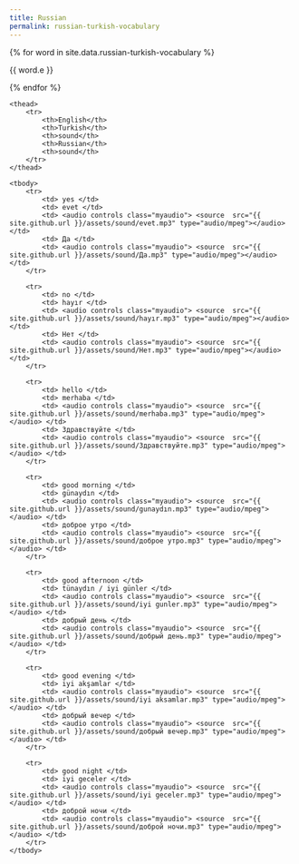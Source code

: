 ```yaml
---
title: Russian
permalink: russian-turkish-vocabulary
---
```


{% for word in site.data.russian-turkish-vocabulary %}

{{ word.e }}

{% endfor %}

<div class="panel panel-default">

<table class="table table-bordered table-striped">
    <colgroup>
        <col class="col-xs-3">
        <col class="col-xs-3">
        <col class="col-xs-1">
        <col class="col-xs-3">
        <col class="col-xs-1">
    </colgroup>

    <thead>
        <tr>
            <th>English</th>
            <th>Turkish</th>
            <th>sound</th>
            <th>Russian</th>
            <th>sound</th>
        </tr>
    </thead>
    
    <tbody>
        <tr>
            <td> yes </td>
            <td> evet </td>
            <td> <audio controls class="myaudio"> <source  src="{{ site.github.url }}/assets/sound/evet.mp3" type="audio/mpeg"></audio> </td>
            <td> Да </td>
            <td> <audio controls class="myaudio"> <source  src="{{ site.github.url }}/assets/sound/Да.mp3" type="audio/mpeg"></audio> </td>
        </tr>
        
        <tr>
            <td> no </td>
            <td> hayır </td>
            <td> <audio controls class="myaudio"> <source  src="{{ site.github.url }}/assets/sound/hayır.mp3" type="audio/mpeg"></audio> </td>
            <td> Нет </td>
            <td> <audio controls class="myaudio"> <source  src="{{ site.github.url }}/assets/sound/Нет.mp3" type="audio/mpeg"></audio> </td>
        </tr>
        
        <tr>
            <td> hello </td>
            <td> merhaba </td>
            <td> <audio controls class="myaudio"> <source  src="{{ site.github.url }}/assets/sound/merhaba.mp3" type="audio/mpeg"></audio> </td>
            <td> Здравствуйте </td>
            <td> <audio controls class="myaudio"> <source  src="{{ site.github.url }}/assets/sound/Здравствуйте.mp3" type="audio/mpeg"></audio> </td>
        </tr>
        
        <tr>
            <td> good morning </td>
            <td> günaydın </td>
            <td> <audio controls class="myaudio"> <source  src="{{ site.github.url }}/assets/sound/gunaydın.mp3" type="audio/mpeg"></audio> </td>
            <td> доброе утро </td>
            <td> <audio controls class="myaudio"> <source  src="{{ site.github.url }}/assets/sound/доброе утро.mp3" type="audio/mpeg"></audio> </td>
        </tr>

        <tr>
            <td> good afternoon </td>
            <td> tünaydın / iyi günler </td>
            <td> <audio controls class="myaudio"> <source  src="{{ site.github.url }}/assets/sound/iyi gunler.mp3" type="audio/mpeg"></audio> </td>
            <td> добрый день </td>
            <td> <audio controls class="myaudio"> <source  src="{{ site.github.url }}/assets/sound/добрый день.mp3" type="audio/mpeg"></audio> </td>
        </tr>
        
        <tr>
            <td> good evening </td>
            <td> iyi akşamlar </td>
            <td> <audio controls class="myaudio"> <source  src="{{ site.github.url }}/assets/sound/iyi aksamlar.mp3" type="audio/mpeg"></audio> </td>
            <td> добрый вечер </td>
            <td> <audio controls class="myaudio"> <source  src="{{ site.github.url }}/assets/sound/добрый вечер.mp3" type="audio/mpeg"></audio> </td>
        </tr>
        
        <tr>
            <td> good night </td>
            <td> iyi geceler </td>
            <td> <audio controls class="myaudio"> <source  src="{{ site.github.url }}/assets/sound/iyi geceler.mp3" type="audio/mpeg"></audio> </td>
            <td> доброй ночи </td>
            <td> <audio controls class="myaudio"> <source  src="{{ site.github.url }}/assets/sound/доброй ночи.mp3" type="audio/mpeg"></audio> </td>
        </tr>
    </tbody>
</table>
</div>
